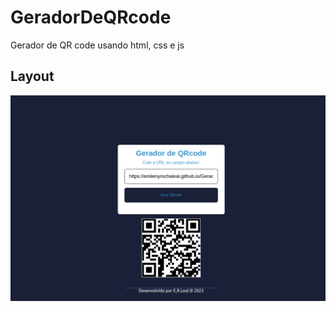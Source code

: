 # GeradorDeQRcode
Gerador de QR code usando html, css e js

## Layout 
<img src="layoutQRcode.png"></img>
